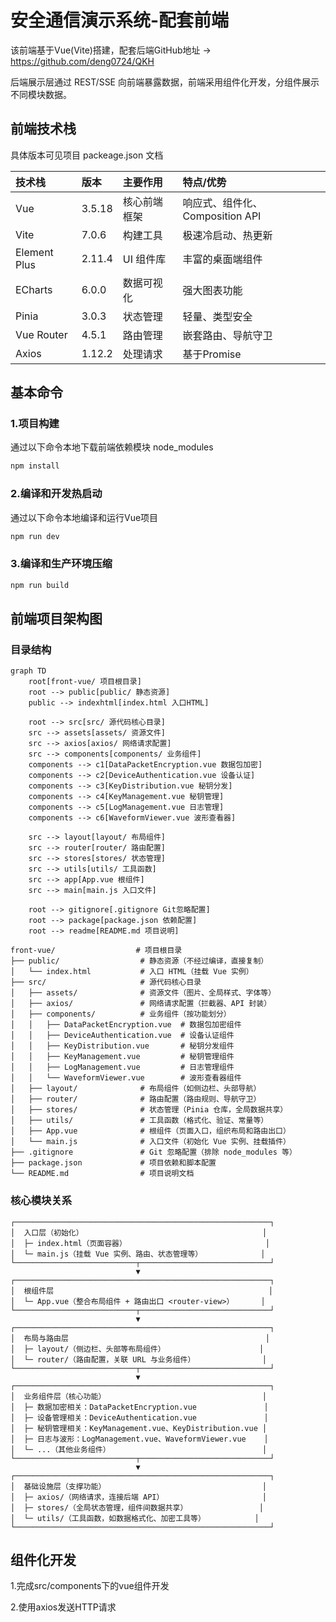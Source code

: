 # 安全通信演示系统-配套前端

该前端基于Vue(Vite)搭建，配套后端GitHub地址 -> https://github.com/deng0724/QKH

后端展示层通过 REST/SSE 向前端暴露数据，前端采用组件化开发，分组件展示不同模块数据。

## 前端技术栈

具体版本可见项目 packeage.json 文档

| 技术栈       | 版本   | 主要作用     | 特点/优势                       |
| :----------- | :----- | :----------- | :------------------------------ |
| Vue          | 3.5.18 | 核心前端框架 | 响应式、组件化、Composition API |
| Vite         | 7.0.6  | 构建工具     | 极速冷启动、热更新              |
| Element Plus | 2.11.4 | UI 组件库    | 丰富的桌面端组件                |
| ECharts      | 6.0.0  | 数据可视化   | 强大图表功能                    |
| Pinia        | 3.0.3  | 状态管理     | 轻量、类型安全                  |
| Vue Router   | 4.5.1  | 路由管理     | 嵌套路由、导航守卫              |
| Axios        | 1.12.2 | 处理请求     | 基于Promise                     |

## 基本命令

### 1.项目构建

通过以下命令本地下载前端依赖模块 node_modules

```sh
npm install
```

### 2.编译和开发热启动

通过以下命令本地编译和运行Vue项目

```sh
npm run dev
```

### 3.编译和生产环境压缩

```sh
npm run build
```

## 前端项目架构图

### 目录结构

```mermaid
graph TD
    root[front-vue/ 项目根目录]
    root --> public[public/ 静态资源]
    public --> indexhtml[index.html 入口HTML]
    
    root --> src[src/ 源代码核心目录]
    src --> assets[assets/ 资源文件]
    src --> axios[axios/ 网络请求配置]
    src --> components[components/ 业务组件]
    components --> c1[DataPacketEncryption.vue 数据包加密]
    components --> c2[DeviceAuthentication.vue 设备认证]
    components --> c3[KeyDistribution.vue 秘钥分发]
    components --> c4[KeyManagement.vue 秘钥管理]
    components --> c5[LogManagement.vue 日志管理]
    components --> c6[WaveformViewer.vue 波形查看器]
    
    src --> layout[layout/ 布局组件]
    src --> router[router/ 路由配置]
    src --> stores[stores/ 状态管理]
    src --> utils[utils/ 工具函数]
    src --> app[App.vue 根组件]
    src --> main[main.js 入口文件]
    
    root --> gitignore[.gitignore Git忽略配置]
    root --> package[package.json 依赖配置]
    root --> readme[README.md 项目说明]
```

```
front-vue/                  # 项目根目录
├── public/                  # 静态资源（不经过编译，直接复制）
│   └── index.html           # 入口 HTML（挂载 Vue 实例）
├── src/                     # 源代码核心目录
│   ├── assets/              # 资源文件（图片、全局样式、字体等）
│   ├── axios/               # 网络请求配置（拦截器、API 封装）
│   ├── components/          # 业务组件（按功能划分）
│   │   ├── DataPacketEncryption.vue  # 数据包加密组件
│   │   ├── DeviceAuthentication.vue  # 设备认证组件
│   │   ├── KeyDistribution.vue       # 秘钥分发组件
│   │   ├── KeyManagement.vue         # 秘钥管理组件
│   │   ├── LogManagement.vue         # 日志管理组件
│   │   └── WaveformViewer.vue        # 波形查看器组件
│   ├── layout/              # 布局组件（如侧边栏、头部导航）
│   ├── router/              # 路由配置（路由规则、导航守卫）
│   ├── stores/              # 状态管理（Pinia 仓库，全局数据共享）
│   ├── utils/               # 工具函数（格式化、验证、常量等）
│   ├── App.vue              # 根组件（页面入口，组织布局和路由出口）
│   └── main.js              # 入口文件（初始化 Vue 实例、挂载插件）
├── .gitignore               # Git 忽略配置（排除 node_modules 等）
├── package.json             # 项目依赖和脚本配置
└── README.md                # 项目说明文档
```

### 核心模块关系

```
┌─────────────────────────────────────────────────────────┐
│  入口层（初始化）                                        │
│  ├─ index.html（页面容器）                               │
│  └─ main.js（挂载 Vue 实例、路由、状态管理等）             │
└───────────────────────────┬─────────────────────────────┘
                            ▼
┌─────────────────────────────────────────────────────────┐
│  根组件层                                                │
│  └─ App.vue（整合布局组件 + 路由出口 <router-view>）      │
└───────────────────────────┬─────────────────────────────┘
                            ▼
┌─────────────────────────────────────────────────────────┐
│  布局与路由层                                            │
│  ├─ layout/（侧边栏、头部等布局组件）                     │
│  └─ router/（路由配置，关联 URL 与业务组件）               │
└───────────────────────────┬─────────────────────────────┘
                            ▼
┌─────────────────────────────────────────────────────────┐
│  业务组件层（核心功能）                                   │
│  ├─ 数据加密相关：DataPacketEncryption.vue               │
│  ├─ 设备管理相关：DeviceAuthentication.vue               │
│  ├─ 秘钥管理相关：KeyManagement.vue、KeyDistribution.vue │
│  ├─ 日志与波形：LogManagement.vue、WaveformViewer.vue    │
│  └─ ...（其他业务组件）                                  │
└───────────────────────────┬─────────────────────────────┘
                            ▼
┌─────────────────────────────────────────────────────────┐
│  基础设施层（支撑功能）                                   │
│  ├─ axios/（网络请求，连接后端 API）                      │
│  ├─ stores/（全局状态管理，组件间数据共享）                │
│  └─ utils/（工具函数，如数据格式化、加密工具等）           │
└─────────────────────────────────────────────────────────┘
```

## 组件化开发

1.完成src/components下的vue组件开发

2.使用axios发送HTTP请求




